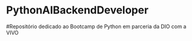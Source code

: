# PythonAIBackendDeveloper

#Repositório dedicado ao Bootcamp de Python em parceria da DIO com a VIVO